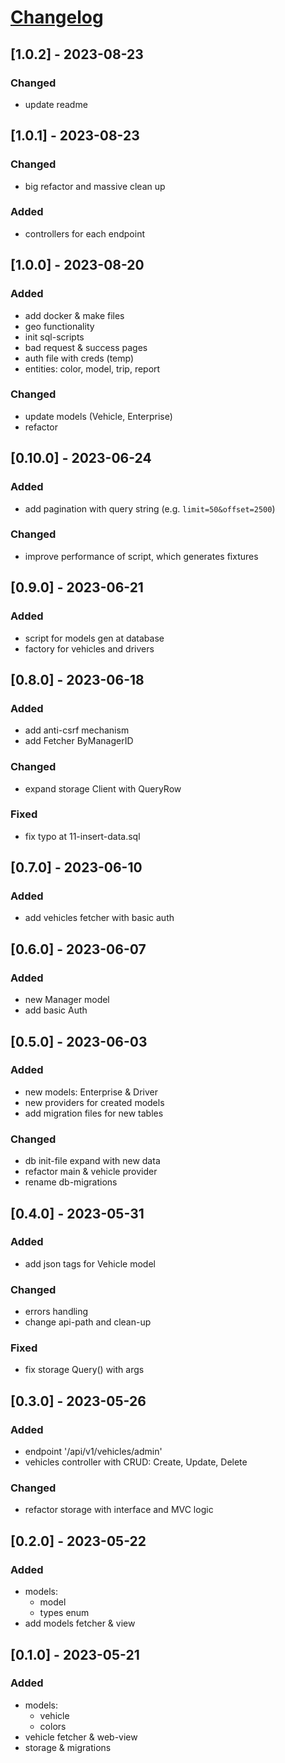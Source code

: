 # [Changelog](https://keepachangelog.com/en/1.0.0/)

## [1.0.2] - 2023-08-23

### Changed

- update readme

## [1.0.1] - 2023-08-23

### Changed

- big refactor and massive clean up

### Added 

- controllers for each endpoint

## [1.0.0] - 2023-08-20

### Added

- add docker & make files
- geo functionality
- init sql-scripts
- bad request & success pages
- auth file with creds (temp)
- entities: color, model, trip, report

### Changed

- update models (Vehicle, Enterprise)
- refactor


## [0.10.0] - 2023-06-24

### Added

- add pagination with query string (e.g. `limit=50&offset=2500`)

### Changed

- improve performance of script, which generates fixtures

## [0.9.0] - 2023-06-21

### Added

- script for models gen at database
- factory for vehicles and drivers

## [0.8.0] - 2023-06-18

### Added

- add anti-csrf mechanism
- add Fetcher ByManagerID

### Changed

- expand storage Client with QueryRow

### Fixed

- fix typo at 11-insert-data.sql

## [0.7.0] - 2023-06-10

### Added

- add vehicles fetcher with basic auth

## [0.6.0] - 2023-06-07

### Added

- new Manager model
- add basic Auth

## [0.5.0] - 2023-06-03

### Added

- new models: Enterprise & Driver
- new providers for created models
- add migration files for new tables

### Changed

- db init-file expand with new data
- refactor main & vehicle provider
- rename db-migrations 

## [0.4.0] - 2023-05-31

### Added

- add json tags for Vehicle model

### Changed

- errors handling
- change api-path and clean-up

### Fixed

- fix storage Query() with args

## [0.3.0] - 2023-05-26

### Added

- endpoint '/api/v1/vehicles/admin'
- vehicles controller with CRUD: Create, Update, Delete

### Changed

- refactor storage with interface and MVC logic

## [0.2.0] - 2023-05-22

### Added

- models:
  - model
  - types enum
- add models fetcher & view


## [0.1.0] - 2023-05-21

### Added

- models:
  - vehicle
  - colors
- vehicle fetcher & web-view
- storage & migrations